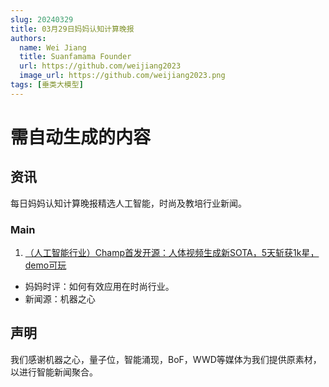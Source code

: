 ```yaml
---
slug: 20240329
title: 03月29日妈妈认知计算晚报
authors:
  name: Wei Jiang
  title: Suanfamama Founder
  url: https://github.com/weijiang2023
  image_url: https://github.com/weijiang2023.png
tags: [垂类大模型]
---
```


# 需自动生成的内容
## 资讯
每日妈妈认知计算晚报精选人工智能，时尚及教培行业新闻。

### Main

1. [（人工智能行业）Champ首发开源：人体视频生成新SOTA，5天斩获1k星，demo可玩](https://mp.weixin.qq.com/s/CTYiqcwzhTFG_USSHhl8pQ)
* 妈妈时评：如何有效应用在时尚行业。
* 新闻源：机器之心

## 声明

我们感谢机器之心，量子位，智能涌现，BoF，WWD等媒体为我们提供原素材，以进行智能新闻聚合。